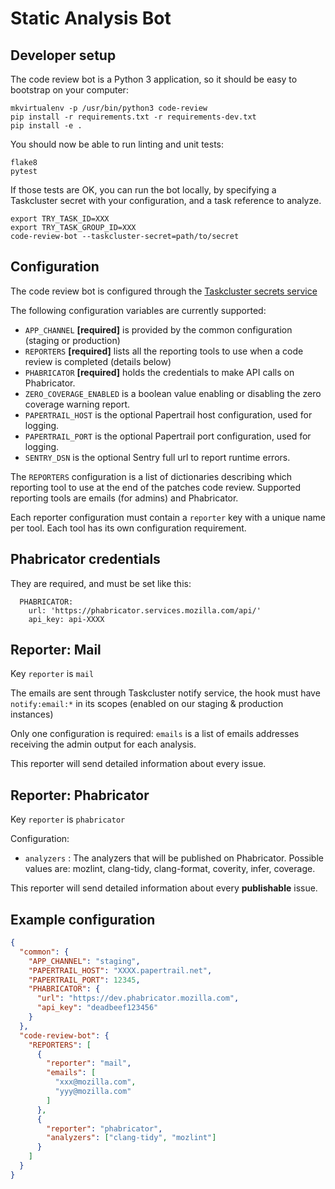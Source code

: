 Static Analysis Bot
===================

Developer setup
---------------

The code review bot is a Python 3 application, so it should be easy to bootstrap on your computer:

```
mkvirtualenv -p /usr/bin/python3 code-review
pip install -r requirements.txt -r requirements-dev.txt
pip install -e .
```

You should now be able to run linting and unit tests:

```
flake8
pytest
```

If those tests are OK, you can run the bot locally, by specifying a Taskcluster secret with your configuration, and a task reference to analyze.

```
export TRY_TASK_ID=XXX
export TRY_TASK_GROUP_ID=XXX
code-review-bot --taskcluster-secret=path/to/secret
```

Configuration
-------------

The code review bot is configured through the [Taskcluster secrets service](https://tools.taskcluster.net/secrets)

The following configuration variables are currently supported:

* `APP_CHANNEL` **[required]** is provided by the common configuration (staging or production)
* `REPORTERS` **[required]** lists all the reporting tools to use when a code review is completed (details below)
* `PHABRICATOR` **[required]** holds the credentials to make API calls on Phabricator.
* `ZERO_COVERAGE_ENABLED` is a boolean value enabling or disabling the zero coverage warning report.
* `PAPERTRAIL_HOST` is the optional Papertrail host configuration, used for logging.
* `PAPERTRAIL_PORT` is the optional Papertrail port configuration, used for logging.
* `SENTRY_DSN` is the optional Sentry full url to report runtime errors.

The `REPORTERS` configuration is a list of dictionaries describing which reporting tool to use at the end of the patches code review.
Supported reporting tools are emails (for admins) and Phabricator.

Each reporter configuration must contain a `reporter` key with a unique name per tool. Each tool has its own configuration requirement.

Phabricator credentials
-----------------------

They are required, and must be set like this:

```
  PHABRICATOR:
    url: 'https://phabricator.services.mozilla.com/api/'
    api_key: api-XXXX
```

Reporter: Mail
--------------

Key `reporter` is `mail`

The emails are sent through Taskcluster notify service, the hook must have `notify:email:*` in its scopes (enabled on our staging & production instances)

Only one configuration is required: `emails` is a list of emails addresses receiving the admin output for each analysis.

This reporter will send detailed information about every issue.

Reporter: Phabricator
---------------------

Key `reporter` is `phabricator`

Configuration:

 * `analyzers` : The analyzers that will be published on Phabricator. Possible values are: mozlint, clang-tidy, clang-format, coverity, infer, coverage.

This reporter will send detailed information about every **publishable** issue.

Example configuration
---------------------

```json
{
  "common": {
    "APP_CHANNEL": "staging",
    "PAPERTRAIL_HOST": "XXXX.papertrail.net",
    "PAPERTRAIL_PORT": 12345,
    "PHABRICATOR": {
      "url": "https://dev.phabricator.mozilla.com",
      "api_key": "deadbeef123456"
    }
  },
  "code-review-bot": {
    "REPORTERS": [
      {
        "reporter": "mail",
        "emails": [
          "xxx@mozilla.com",
          "yyy@mozilla.com"
        ]
      },
      {
        "reporter": "phabricator",
        "analyzers": ["clang-tidy", "mozlint"]
      }
    ]
  }
}
```
